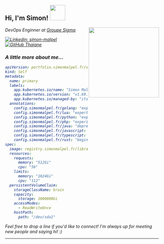 <h2>Hi, I'm Simon! <img src="https://media.giphy.com/media/mGcNjsfWAjY5AEZNw6/giphy.gif" width="50"></h2>
<img align='right' src="https://raw.githubusercontent.com/MariaLetta/free-gophers-pack/master/characters/png/39.png" width="230">
<p>
    <em>DevOps Enginner at <a href="https://www.sigma.fr">Groupe Sigma</a>
</p>

[![Linkedin: simon-malpel](https://img.shields.io/badge/-Simon%20Malpel-blue?style=flat-square&logo=Linkedin&logoColor=white&link=https://www.linkedin.com/in/simon-malpel/)](https://www.linkedin.com/in/simon-malpel/)
[![GitHub Thaiane](https://img.shields.io/github/followers/SimonRTC?label=follow&style=social)](https://github.com/SimonRTC)


### A little more about me...  

```yaml
apiVersion: portfolio.simonmalpel.fr/v1
kind: Self
metadata:
  name: primary
  labels:
    app.kubernetes.io/name: "Simon Malpel"
    app.kubernetes.io/version: "v1.69.7"
    app.kubernetes.io/managed-by: "itself"
  annotations:
    config.simonmalpel.fr/golang: "expert"
    config.simonmalpel.fr/lua: "expert"
    config.simonmalpel.fr/python: "experienced"
    config.simonmalpel.fr/php: "experienced"
    config.simonmalpel.fr/java: "deprecated"
    config.simonmalpel.fr/javascript: "experienced"
    config.simonmalpel.fr/typescript: "experienced"
    config.simonmalpel.fr/rust: "beginner"
spec:
  image: registry.simonmalpel.fr/library/self:v1.69.7
  resources:
    requests:
      memory: "512Gi"
      cpu: "56"
    limits:
      memory: "1024Gi"
      cpu: "112"
  persistentVolumeClaim:
    storageClassName: brain
    capacity:
      storage: 1000000Gi
    accessModes:
      - ReadWriteOnce
    hostPath:
      path: "/dev/sda1"
```

<em>Feel free to drop a line if you'd like to connect! I'm always up for meeting new people and saying hi!  :)</em>

---
